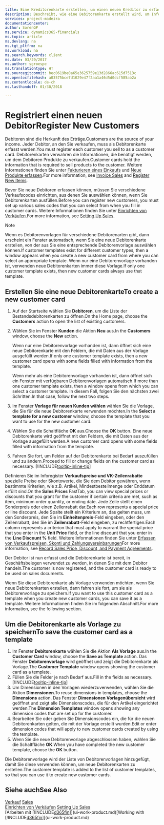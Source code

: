 ```yaml
---
title: Eine Kreditorenkarte erstellen, um einen neuen Kreditor zu erfassen | Microsoft Docs
description: Beschreibt, wie eine Debitorenkarte erstellt wird, um Informationen zu jedem neuen Debitor oder Clients zu erfassen, an die Sie verkaufen.
services: project-madeira
documentationcenter: 
author: SorenGP
ms.service: dynamics365-financials
ms.topic: article
ms.devlang: na
ms.tgt_pltfrm: na
ms.workload: na
ms.search.keywords: client
ms.date: 03/29/2017
ms.author: sgroespe
ms.translationtype: HT
ms.sourcegitcommit: bec0619be0a65e3625759e13d2866ac615d7513c
ms.openlocfilehash: a03575bce7d1029e47f2aa1a46d5d0dcf585ab2a
ms.contentlocale: de-ch
ms.lasthandoff: 01/30/2018

---
```

# <a name="register-new-customers"></a><span data-ttu-id="03a80-103">Registriert einen neuen Debitor</span><span class="sxs-lookup"><span data-stu-id="03a80-103">Register New Customers</span></span>
<span data-ttu-id="03a80-104">Debitoren sind die Herkunft des Erträge.</span><span class="sxs-lookup"><span data-stu-id="03a80-104">Customers are the source of your income.</span></span> <span data-ttu-id="03a80-105">Jeder Debitor, an den Sie verkaufen, muss als Debitorenkarte erfasst werden.</span><span class="sxs-lookup"><span data-stu-id="03a80-105">You must register each customer you sell to as a customer card.</span></span> <span data-ttu-id="03a80-106">Debitorenkarten verwahren die Informationen, die benötigt werden, um dem Debitoren Produkte zu verkaufen.</span><span class="sxs-lookup"><span data-stu-id="03a80-106">Customer cards hold the information that is required to sell products to the customer.</span></span> <span data-ttu-id="03a80-107">Weitere Informationen finden Sie unter [Fakturieren eines Einkaufs](sales-how-invoice-sales.md) und [Neue Produkte erfassen](inventory-how-register-new-items.md).</span><span class="sxs-lookup"><span data-stu-id="03a80-107">For more information, see [Invoice Sales](sales-how-invoice-sales.md) and [Register New Items](inventory-how-register-new-items.md).</span></span>  

<span data-ttu-id="03a80-108">Bevor Sie neue Debitoren erfassen können, müssen Sie verschiedene Verkaufscodes einrichten, aus denen Sie auswählen können, wenn Sie Debitorenkarten ausfüllen.</span><span class="sxs-lookup"><span data-stu-id="03a80-108">Before you can register new customers, you must set up various sales codes that you can select from when you fill in customer cards.</span></span> <span data-ttu-id="03a80-109">Weitere Informationen finden Sie unter [Einrichten von Verkäufen](sales-setup-sales.md).</span><span class="sxs-lookup"><span data-stu-id="03a80-109">For more information, see [Setting Up Sales](sales-setup-sales.md).</span></span>

> [!NOTE]  
>   <span data-ttu-id="03a80-110">Wenn es Debitorenvorlagen für verschiedene Debitorenarten gibt, dann erscheint ein Fenster automatisch, wenn Sie eine neue Debitorenkarte erstellen, von der aus Sie eine entsprechende Debitorenvorlage auswählen können.</span><span class="sxs-lookup"><span data-stu-id="03a80-110">If customer templates exist for different customer types, then a window appears when you create a new customer card from where you can select an appropriate template.</span></span> <span data-ttu-id="03a80-111">Wenn nur eine Debitorenvorlage vorhanden ist, verwenden neue Debitorenkarten immer diese Vorlage.</span><span class="sxs-lookup"><span data-stu-id="03a80-111">If only one customer template exists, then new customer cards always use that template.</span></span>

## <a name="to-create-a-new-customer-card"></a><span data-ttu-id="03a80-112">Erstellen Sie eine neue Debitorenkarte</span><span class="sxs-lookup"><span data-stu-id="03a80-112">To create a new customer card</span></span>
1. <span data-ttu-id="03a80-113">Auf der Startseite wählen Sie **Debitoren**, um die Liste der Bestandsdebitorenkarten zu öffnen.</span><span class="sxs-lookup"><span data-stu-id="03a80-113">On the Home page, choose the **Customers** action to open the list of existing customers.</span></span>  
2. <span data-ttu-id="03a80-114">Wählen Sie im Fenster **Kunden** die Aktion **Neu** aus.</span><span class="sxs-lookup"><span data-stu-id="03a80-114">In the **Customers** window, choose the **New** action.</span></span>

    <span data-ttu-id="03a80-115">Wenn nur eine Debitorenvorlage vorhanden ist, dann öffnet sich eine neue Debitorenkarte mit den Feldern, die mit Daten aus der Vorlage ausgefüllt werden.</span><span class="sxs-lookup"><span data-stu-id="03a80-115">If only one customer template exists, then a new customer card opens with some fields filled with information from the template.</span></span>

    <span data-ttu-id="03a80-116">Wenn mehr als eine Debitorenvorlage vorhanden ist, dann öffnet sich ein Fenster mit verfügbaren Debitorenvorlagen automatisch.</span><span class="sxs-lookup"><span data-stu-id="03a80-116">If more than one customer template exists, then a window opens from which you can select a customer template.</span></span> <span data-ttu-id="03a80-117">In diesem Fall, folgen Sie den nächsten zwei Schritten.</span><span class="sxs-lookup"><span data-stu-id="03a80-117">In that case, follow the next two steps.</span></span>
3. <span data-ttu-id="03a80-118">Im Fenster **Vorlage für neuen Kunden wählen** wählen Sie die Vorlage, die Sie für die neue Debitorenkarte verwenden möchten.</span><span class="sxs-lookup"><span data-stu-id="03a80-118">In the **Select a template for a new customer** window, choose the template that you want to use for the new customer card.</span></span>
4. <span data-ttu-id="03a80-119">Wählen Sie die Schaltfläche **OK** aus.</span><span class="sxs-lookup"><span data-stu-id="03a80-119">Choose the **OK** button.</span></span> <span data-ttu-id="03a80-120">Eine neue Debitorenkarte wird geöffnet mit den Feldern, die mit Daten aus der Vorlage ausgefüllt werden.</span><span class="sxs-lookup"><span data-stu-id="03a80-120">A new customer card opens with some fields filled with information from the template.</span></span>  
5. <span data-ttu-id="03a80-121">Fahren Sie fort, um Felder auf der Debitorenkarte bei Bedarf auszufüllen und zu ändern.</span><span class="sxs-lookup"><span data-stu-id="03a80-121">Proceed to fill or change fields on the customer card as necessary.</span></span> [!INCLUDE[tooltip-inline-tip](includes/tooltip-inline-tip_md.md)]

<span data-ttu-id="03a80-122">Definieren Sie im Inforegister **Verkaufspreise und VK-Zeilenrabatte** spezielle Preise oder Skontowerte, die Sie dem Debitor gewähren, wenn bestimmte Kriterien, wie z.B. Artikel, Mindestbestellmenge oder Enddatum erfüllt sind.</span><span class="sxs-lookup"><span data-stu-id="03a80-122">On the **Sales Prices** FastTab, you can view special prices or discounts that you grant for the customer if certain criteria are met, such as item, minimum order quantity, or ending date.</span></span> <span data-ttu-id="03a80-123">Jede Zeile stellt einen Sonderpreis oder einen Zeilenrabatt dar.</span><span class="sxs-lookup"><span data-stu-id="03a80-123">Each row represents a special price or line discount.</span></span> <span data-ttu-id="03a80-124">Jede Spalte stellt ein Kriterium an, das gelten muss, um den Sonderpreis, den Sie im **Einheitenpreis**-Feld eingeben, oder den Zeilenrabatt, den Sie im **Zeilenrabatt**-Feld eingeben, zu rechtfertigen.</span><span class="sxs-lookup"><span data-stu-id="03a80-124">Each column represents a criterion that must apply to warrant the special price that you enter in the **Unit Price** field, or the line discount that you enter in the **Line Discount %** field.</span></span> <span data-ttu-id="03a80-125">Weitere Informationen finden Sie unter [Erfassen von Verkaufspreisen, Skonti und Zahlungsvereinbarungen](sales-how-record-sales-price-discount-payment-agreements.md)</span><span class="sxs-lookup"><span data-stu-id="03a80-125">For more information, see [Record Sales Price, Discount, and Payment Agreements](sales-how-record-sales-price-discount-payment-agreements.md).</span></span>

<span data-ttu-id="03a80-126">Der Debitor ist nun erfasst und die Debitorenkarte ist bereit, in Geschäftsbelegen verwendet zu werden, in denen Sie mit dem Debitor handeln.</span><span class="sxs-lookup"><span data-stu-id="03a80-126">The customer is now registered, and the customer card is ready to be used on sales documents.</span></span>

<span data-ttu-id="03a80-127">Wenn Sie diese Debitorenkarte als Vorlage verwenden möchten, wenn Sie neue Debitorenkarten erstellen, dann fahren sie fort, um sie als Debitorenvorlage zu speichern.</span><span class="sxs-lookup"><span data-stu-id="03a80-127">If you want to use this customer card as a template when you create new customer cards, you can save it as a template.</span></span> <span data-ttu-id="03a80-128">Weitere Informationen finden Sie im folgenden Abschnitt.</span><span class="sxs-lookup"><span data-stu-id="03a80-128">For more information, see the following section.</span></span>

## <a name="to-save-the-customer-card-as-a-template"></a><span data-ttu-id="03a80-129">Um die Debitorenkarte als Vorlage zu speichern</span><span class="sxs-lookup"><span data-stu-id="03a80-129">To save the customer card as a template</span></span>
1. <span data-ttu-id="03a80-130">Im Fenster **Debitorenkarte** wählen Sie die Aktion **Als Vorlage** aus.</span><span class="sxs-lookup"><span data-stu-id="03a80-130">In the **Customer Card** window, choose the **Save as Template** action.</span></span> <span data-ttu-id="03a80-131">Das Fenster **Debitorenvorlage** wird geöffnet und zeigt die Debitorenkarte als Vorlage.</span><span class="sxs-lookup"><span data-stu-id="03a80-131">The **Customer Template** window opens showing the customer card as a template.</span></span>
2. <span data-ttu-id="03a80-132">Füllen Sie die Felder je nach Bedarf aus.</span><span class="sxs-lookup"><span data-stu-id="03a80-132">Fill in the fields as necessary.</span></span> [!INCLUDE[tooltip-inline-tip](includes/tooltip-inline-tip_md.md)]
3. <span data-ttu-id="03a80-133">Um Dimensionen in den Vorlagen wiederzuverwenden, wählen Sie die Aktion **Dimensionen**.</span><span class="sxs-lookup"><span data-stu-id="03a80-133">To reuse dimensions in templates, choose the **Dimensions** action.</span></span> <span data-ttu-id="03a80-134">Das Fenster **Dimensionen Vorlagenübersicht** wird geöffnet und zeigt alle Dimensionscodes, die für den Artikel eingerichtet werden.</span><span class="sxs-lookup"><span data-stu-id="03a80-134">The **Dimension Templates** window opens showing any dimension codes that are set up for the customer.</span></span>
4. <span data-ttu-id="03a80-135">Bearbeiten Sie oder geben Sie Dimensionscodes ein, die für die neuen Debitorenkarten gelten, die mit der Vorlage erstellt wurden.</span><span class="sxs-lookup"><span data-stu-id="03a80-135">Edit or enter dimension codes that will apply to new customer cards created by using the template.</span></span>  
5. <span data-ttu-id="03a80-136">Wenn Sie die neue Debitorenvorlage abgeschlossen haben, wählen Sie die Schaltfläche **OK**.</span><span class="sxs-lookup"><span data-stu-id="03a80-136">When you have completed the new customer template, choose the **OK** button.</span></span>

<span data-ttu-id="03a80-137">Die Debitorenvorlage wird der Liste von Debitorenvorlagen hinzugefügt, damit Sie diese verwenden können, um neue Debitorenkarten zu erstellen.</span><span class="sxs-lookup"><span data-stu-id="03a80-137">The customer template is added to the list of customer templates, so that you can use it to create new customer cards.</span></span>

## <a name="see-also"></a><span data-ttu-id="03a80-138">Siehe auch</span><span class="sxs-lookup"><span data-stu-id="03a80-138">See Also</span></span>
<span data-ttu-id="03a80-139">[Verkauf](sales-manage-sales.md)  </span><span class="sxs-lookup"><span data-stu-id="03a80-139">[Sales](sales-manage-sales.md)  </span></span>  
<span data-ttu-id="03a80-140">[Einrichten von Verkäufen](sales-setup-sales.md)  </span><span class="sxs-lookup"><span data-stu-id="03a80-140">[Setting Up Sales](sales-setup-sales.md)  </span></span>  
<span data-ttu-id="03a80-141">[Arbeiten mit [!INCLUDE[d365fin](includes/d365fin_md.md)]](ui-work-product.md)</span><span class="sxs-lookup"><span data-stu-id="03a80-141">[Working with [!INCLUDE[d365fin](includes/d365fin_md.md)]](ui-work-product.md)</span></span>

